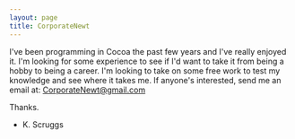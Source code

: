 ```yaml
---
layout: page
title: CorporateNewt
---
```


I've been programming in Cocoa the past few years and I've really enjoyed it.  I'm looking for some experience to see if I'd want to take it from being a hobby to being a career.  I'm looking to take on some free work to test my knowledge and see where it takes me.  If anyone's interested, send me an email at:  CorporateNewt@gmail.com

Thanks.

- K. Scruggs

